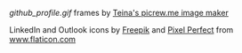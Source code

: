 *github_profile.gif* frames by [Teina's picrew.me image maker](https://picrew.me/image_maker/407340)

LinkedIn and Outlook icons by <a href="https://www.freepik.com" title="Freepik">Freepik</a> and <a href="https://www.flaticon.com/authors/pixel-perfect" title="Pixel perfect">Pixel Perfect</a> from <a href="https://www.flaticon.com/br/" title="Flaticon">www.flaticon.com</a></div>
